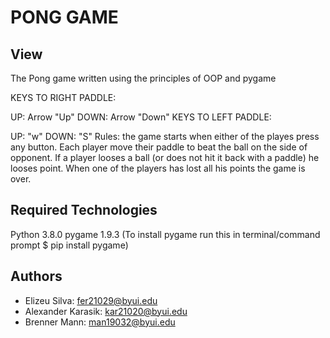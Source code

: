 # PONG GAME
## View
The Pong game written using the principles of OOP and pygame

KEYS TO RIGHT PADDLE:

UP: Arrow "Up"
DOWN: Arrow "Down"
KEYS TO LEFT PADDLE:

UP: "w"
DOWN: "S"
Rules: the game starts when either of the playes press any button. Each player move their paddle to beat the ball on the side of opponent. If 
a player looses a ball (or does not hit it back with a paddle) he looses point. When one of the players has lost all his points the game is over. 

## Required Technologies

Python 3.8.0
pygame 1.9.3 (To install pygame run this in terminal/command prompt $ pip install pygame)

## Authors

* Elizeu Silva: fer21029@byui.edu
* Alexander Karasik: kar21020@byui.edu
* Brenner Mann: man19032@byui.edu
